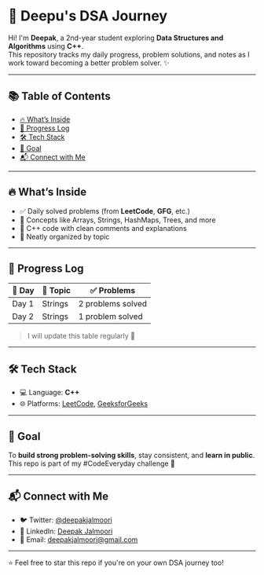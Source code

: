 # 🚀 Deepu's DSA Journey

Hi! I'm **Deepak**, a 2nd-year student exploring **Data Structures and Algorithms** using **C++**.  
This repository tracks my daily progress, problem solutions, and notes as I work toward becoming a better problem solver. ✨

---

## 📚 Table of Contents

- [🔥 What’s Inside](#-whats-inside)
- [📅 Progress Log](#-progress-log)
- [🛠 Tech Stack](#-tech-stack)
- [🌱 Goal](#-goal)
- [📬 Connect with Me](#-connect-with-me)

---

## 🔥 What’s Inside

- ✅ Daily solved problems (from **LeetCode**, **GFG**, etc.)
- 🧠 Concepts like Arrays, Strings, HashMaps, Trees, and more
- 🧾 C++ code with clean comments and explanations
- 📁 Neatly organized by topic

---

## 📅 Progress Log

| 📆 Day | 📌 Topic    | ✅ Problems |
|--------|------------|------------|
| Day 1  | Strings     | 2 problems solved |
| Day 2  | Strings     | 1 problem solved |



> I will update this table regularly 🚧

---

## 🛠 Tech Stack

- 💻 Language: **C++**
- 🌐 Platforms: [LeetCode](https://leetcode.com/u/deepak_j24/), [GeeksforGeeks](https://www.geeksforgeeks.org/user/deepakjabj1k/)

---

## 🌱 Goal

To **build strong problem-solving skills**, stay consistent, and **learn in public**.  
This repo is part of my #CodeEveryday challenge 🧩

---

## 📬 Connect with Me

- 🐦 Twitter: [@deepakjalmoori](https://x.com/deepakjalmoori)
- 💼 LinkedIn: [Deepak Jalmoori](https://www.linkedin.com/in/deepak-jalumoori/)
- 📧 Email: deepakjalmoori@gmail.com

---

⭐ Feel free to star this repo if you're on your own DSA journey too!
